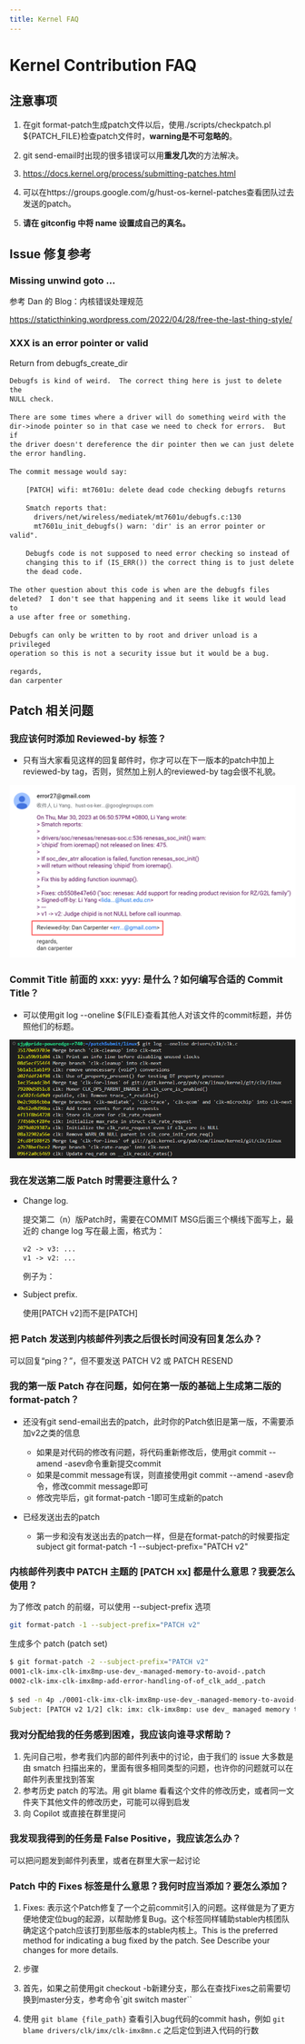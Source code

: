 ```yaml
---
title: Kernel FAQ
---
```


# Kernel Contribution FAQ

## 注意事项

1. 在git format-patch生成patch文件以后，使用./scripts/checkpatch.pl ${PATCH_FILE}检查patch文件时，**warning是不可忽略的**。

2. git send-email时出现的很多错误可以用**重发几次**的方法解决。

3. https://docs.kernel.org/process/submitting-patches.html

4. 可以在https://groups.google.com/g/hust-os-kernel-patches查看团队过去发送的patch。

5. **请在 gitconfig 中将 name 设置成自己的真名。**

## Issue 修复参考

### Missing unwind goto ...

参考 Dan 的 Blog：内核错误处理规范

https://staticthinking.wordpress.com/2022/04/28/free-the-last-thing-style/

### XXX is an error pointer or valid

Return from debugfs_create_dir

```
Debugfs is kind of weird.  The correct thing here is just to delete the
NULL check.

There are some times where a driver will do something weird with the
dir->inode pointer so in that case we need to check for errors.  But if
the driver doesn't dereference the dir pointer then we can just delete
the error handling.

The commit message would say:

    [PATCH] wifi: mt7601u: delete dead code checking debugfs returns

    Smatch reports that:
      drivers/net/wireless/mediatek/mt7601u/debugfs.c:130
      mt7601u_init_debugfs() warn: 'dir' is an error pointer or valid".

    Debugfs code is not supposed to need error checking so instead of
    changing this to if (IS_ERR()) the correct thing is to just delete
    the dead code.

The other question about this code is when are the debugfs files
deleted?  I don't see that happening and it seems like it would lead to
a use after free or something.

Debugfs can only be written to by root and driver unload is a privileged
operation so this is not a security issue but it would be a bug.

regards,
dan carpenter
```

## Patch 相关问题

### 我应该何时添加 Reviewed-by 标签？

- 只有当大家看见这样的回复邮件时，你才可以在下一版本的patch中加上reviewed-by tag，否则，贸然加上别人的reviewed-by tag会很不礼貌。

![reviewed-by](images/reviewed-by.png)

### Commit Title 前面的 xxx: yyy: 是什么？如何编写合适的 Commit Title？

- 可以使用git log --oneline ${FILE}查看其他人对该文件的commit标题，并仿照他们的标题。

![commint-title](images/commit-title.png)

### 我在发送第二版 Patch 时需要注意什么？

- Change log. 

  提交第二（n）版Patch时，需要在COMMIT MSG后面三个横线下面写上，最近的 change log 写在最上面，格式为：

  ```
  v2 -> v3: ...
  v1 -> v2: ...
  ```

  例子为：

- Subject prefix. 

  使用[PATCH v2]而不是[PATCH]

### 把 Patch 发送到内核邮件列表之后很长时间没有回复怎么办？

可以回复“ping？”，但不要发送 PATCH V2 或 PATCH RESEND

### 我的第一版 Patch 存在问题，如何在第一版的基础上生成第二版的 format-patch？

- 还没有git send-email出去的patch，此时你的Patch依旧是第一版，不需要添加v2之类的信息

  - 如果是对代码的修改有问题，将代码重新修改后，使用git commit --amend -asev命令重新提交commit
  - 如果是commit message有误，则直接使用git commit --amend -asev命令，修改commit message即可
  - 修改完毕后，git format-patch -1即可生成新的patch

- 已经发送出去的patch

  - 第一步和没有发送出去的patch一样，但是在format-patch的时候要指定subject git format-patch -1 --subject-prefix="PATCH v2"  

### 内核邮件列表中 PATCH 主题的 [PATCH  xx] 都是什么意思？我要怎么使用？

为了修改 patch 的前缀，可以使用 --subject-prefix 选项

```bash
git format-patch -1 --subject-prefix="PATCH v2"
```

生成多个 patch (patch set)

```bash
$ git format-patch -2 --subject-prefix="PATCH v2"
0001-clk-imx-clk-imx8mp-use-dev_-managed-memory-to-avoid-.patch
0002-clk-imx-clk-imx8mp-add-error-handling-of-of_clk_add_.patch

$ sed -n 4p ./0001-clk-imx-clk-imx8mp-use-dev_-managed-memory-to-avoid-.patch
Subject: [PATCH v2 1/2] clk: imx: clk-imx8mp: use dev_ managed memory to avoid
```

### 我对分配给我的任务感到困难，我应该向谁寻求帮助？

1. 先问自己啦，参考我们内部的邮件列表中的讨论，由于我们的 issue 大多数是由 smatch 扫描出来的，里面有很多相同类型的问题，也许你的问题就可以在邮件列表里找到答案
2. 参考历史 patch 的写法。用 git blame 看看这个文件的修改历史，或者同一文件夹下其他文件的修改历史，可能可以得到启发
3. 向 Copilot 或直接在群里提问

### 我发现我得到的任务是 False Positive，我应该怎么办？

可以把问题发到邮件列表里，或者在群里大家一起讨论

### Patch 中的 Fixes 标签是什么意思？我何时应当添加？要怎么添加？

1. Fixes: 表示这个Patch修复了一个之前commit引入的问题。这样做是为了更方便地使定位bug的起源，以帮助修复Bug。这个标签同样辅助stable内核团队确定这个patch应该打到那些版本的stable内核上。This is the preferred method for indicating a bug fixed by the patch. See Describe your changes for more details.

2. 步骤

  1. 首先，如果之前使用git checkout -b新建分支，那么在查找Fixes之前需要切换到master分支，参考命令`git switch master``

  2. 使用 `git blame {file_path}` 查看引入bug代码的commit hash，例如 `git blame drivers/clk/imx/clk-imx8mn.c` 之后定位到进入代码的行数
